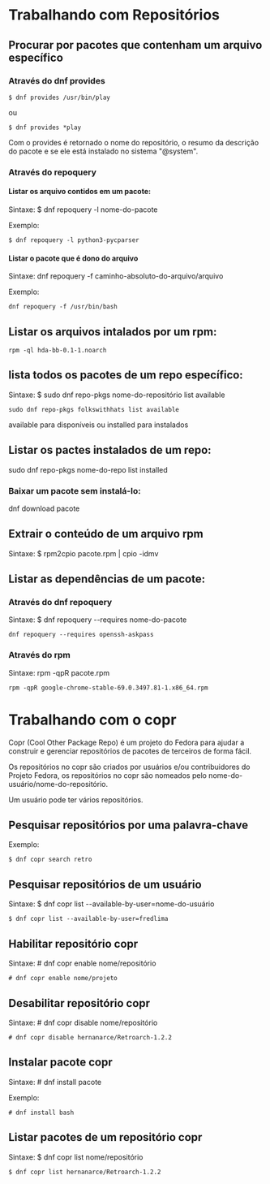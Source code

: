 # Trabalhando com Repositórios
## Procurar por pacotes que contenham um arquivo específico

### Através do dnf provides
```
$ dnf provides /usr/bin/play
```
ou
```
$ dnf provides *play
```

Com o provides é retornado o nome do repositório, o resumo da descrição do pacote e se ele está instalado no sistema "@system".

### Através do repoquery

#### Listar os arquivo contidos em um pacote:
Sintaxe: $ dnf repoquery -l nome-do-pacote

Exemplo:
```
$ dnf repoquery -l python3-pycparser
```

#### Listar o pacote que é dono do arquivo
Sintaxe: dnf repoquery -f caminho-absoluto-do-arquivo/arquivo

Exemplo:
```
dnf repoquery -f /usr/bin/bash
```

## Listar os arquivos intalados por um rpm:
```
rpm -ql hda-bb-0.1-1.noarch
```

## lista todos os pacotes de um repo específico:
Sintaxe: $ sudo dnf repo-pkgs nome-do-repositório list available

```
sudo dnf repo-pkgs folkswithhats list available
```

available para disponíveis ou installed para instalados

## Listar os pactes instalados de um repo:
sudo dnf repo-pkgs nome-do-repo list installed

### Baixar um pacote sem instalá-lo:
dnf download pacote

## Extrair o conteúdo de um arquivo rpm
Sintaxe: $ rpm2cpio pacote.rpm | cpio -idmv

## Listar as dependências de um pacote:

### Através do dnf repoquery
Sintaxe: $ dnf repoquery --requires nome-do-pacote

```
dnf repoquery --requires openssh-askpass
```

### Através do rpm
Sintaxe: rpm -qpR pacote.rpm

```
rpm -qpR google-chrome-stable-69.0.3497.81-1.x86_64.rpm
```

# Trabalhando com o copr

Copr (Cool Other Package Repo) é um projeto do Fedora para ajudar a construir e gerenciar repositórios de pacotes de terceiros de forma fácil.

Os repositórios no copr são criados por usuários e/ou contribuidores do Projeto Fedora,
os repositórios no copr são nomeados pelo nome-do-usuário/nome-do-repositório.

Um usuário pode ter vários repositórios.


## Pesquisar repositórios por uma palavra-chave
Exemplo:
```
$ dnf copr search retro
```

## Pesquisar repositórios de um usuário
Sintaxe: $ dnf copr list --available-by-user=nome-do-usuário

```
$ dnf copr list --available-by-user=fredlima
```
## Habilitar repositório copr
Sintaxe: # dnf copr enable nome/repositório

```
# dnf copr enable nome/projeto
```
## Desabilitar repositório copr
Sintaxe: # dnf copr disable nome/repositório
```
# dnf copr disable hernanarce/Retroarch-1.2.2
```
## Instalar pacote copr
Sintaxe: # dnf install pacote

Exemplo:
```
# dnf install bash
```

## Listar pacotes de um repositório copr
Sintaxe: $ dnf copr list nome/repositório
```
$ dnf copr list hernanarce/Retroarch-1.2.2
```
